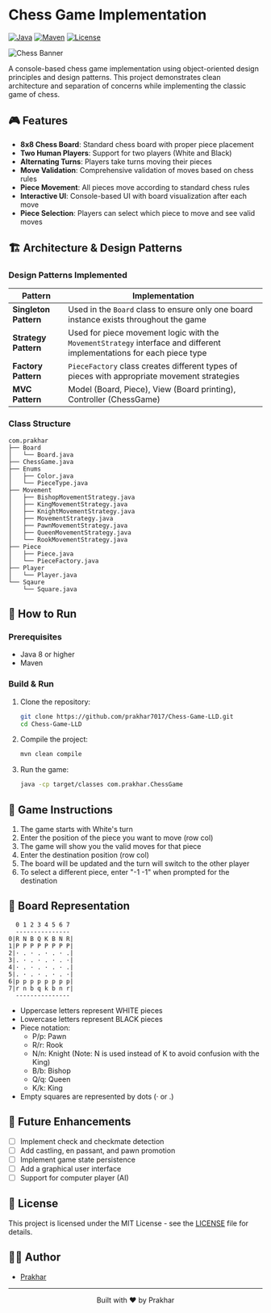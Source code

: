# Chess Game Implementation

[![Java](https://img.shields.io/badge/Java-17-orange.svg)](https://www.oracle.com/java/)
[![Maven](https://img.shields.io/badge/Maven-3.8.0-blue.svg)](https://maven.apache.org/)
[![License](https://img.shields.io/badge/License-MIT-green.svg)](LICENSE)

![Chess Banner](https://raw.githubusercontent.com/prakhar7017/Chess-Game-LLD/main/chess-banner.png)

A console-based chess game implementation using object-oriented design principles and design patterns. This project demonstrates clean architecture and separation of concerns while implementing the classic game of chess.

## 🎮 Features

- **8x8 Chess Board**: Standard chess board with proper piece placement
- **Two Human Players**: Support for two players (White and Black)
- **Alternating Turns**: Players take turns moving their pieces
- **Move Validation**: Comprehensive validation of moves based on chess rules
- **Piece Movement**: All pieces move according to standard chess rules
- **Interactive UI**: Console-based UI with board visualization after each move
- **Piece Selection**: Players can select which piece to move and see valid moves

## 🏗️ Architecture & Design Patterns

### Design Patterns Implemented

| Pattern | Implementation |
|---------|----------------|
| **Singleton Pattern** | Used in the `Board` class to ensure only one board instance exists throughout the game |
| **Strategy Pattern** | Used for piece movement logic with the `MovementStrategy` interface and different implementations for each piece type |
| **Factory Pattern** | `PieceFactory` class creates different types of pieces with appropriate movement strategies |
| **MVC Pattern** | Model (Board, Piece), View (Board printing), Controller (ChessGame) |

### Class Structure

```text
com.prakhar
├── Board
│   └── Board.java
├── ChessGame.java
├── Enums
│   ├── Color.java
│   └── PieceType.java
├── Movement
│   ├── BishopMovementStrategy.java
│   ├── KingMovementStrategy.java
│   ├── KnightMovementStrategy.java
│   ├── MovementStrategy.java
│   ├── PawnMovementStrategy.java
│   ├── QueenMovementStrategy.java
│   └── RookMovementStrategy.java
├── Piece
│   ├── Piece.java
│   └── PieceFactory.java
├── Player
│   └── Player.java
└── Sqaure
    └── Square.java
```

## 🚀 How to Run

### Prerequisites

- Java 8 or higher
- Maven

### Build & Run

1. Clone the repository:

   ```bash
   git clone https://github.com/prakhar7017/Chess-Game-LLD.git
   cd Chess-Game-LLD
   ```

2. Compile the project:
   ```bash
   mvn clean compile
   ```

3. Run the game:
   ```bash
   java -cp target/classes com.prakhar.ChessGame
   ```

## 🎯 Game Instructions

1. The game starts with White's turn
2. Enter the position of the piece you want to move (row col)
3. The game will show you the valid moves for that piece
4. Enter the destination position (row col)
5. The board will be updated and the turn will switch to the other player
6. To select a different piece, enter "-1 -1" when prompted for the destination

## 🎲 Board Representation

```
  0 1 2 3 4 5 6 7
  ---------------
0|R N B Q K B N R|
1|P P P P P P P P|
2|· . · . · . · .|
3|. · . · . · . ·|
4|· . · . · . · .|
5|. · . · . · . ·|
6|p p p p p p p p|
7|r n b q k b n r|
  ---------------
```

- Uppercase letters represent WHITE pieces
- Lowercase letters represent BLACK pieces
- Piece notation:
  - P/p: Pawn
  - R/r: Rook
  - N/n: Knight (Note: N is used instead of K to avoid confusion with the King)
  - B/b: Bishop
  - Q/q: Queen
  - K/k: King
- Empty squares are represented by dots (· or .)

## 🔮 Future Enhancements

- [ ] Implement check and checkmate detection
- [ ] Add castling, en passant, and pawn promotion
- [ ] Implement game state persistence
- [ ] Add a graphical user interface
- [ ] Support for computer player (AI)

## 📝 License

This project is licensed under the MIT License - see the [LICENSE](LICENSE) file for details.

## 👨‍💻 Author

- [Prakhar](https://github.com/prakhar7017)

---

<p align="center">Built with ❤️ by Prakhar</p>
